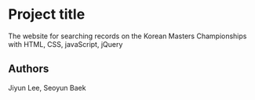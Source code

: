 # Project title
The website for searching records on the Korean Masters Championships with HTML, CSS, javaScript, jQuery
<!--
## Getting Started
## Code style
## Screenshots
## Tech/framework used
## Features
## Code Example
## Installation
## API Reference
## Tests
## How to use?
## Contribute
## Credits
## License-->
## Authors
Jiyun Lee, Seoyun Baek
